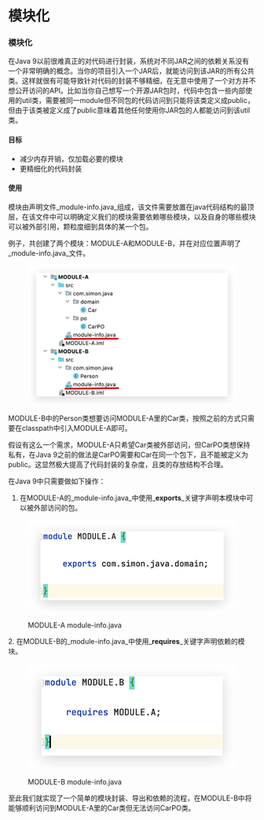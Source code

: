 # 模块化

### 模块化

在Java 9以前很难真正的对代码进行封装，系统对不同JAR之间的依赖关系没有一个非常明确的概念。当你的项目引入一个JAR后，就能访问到该JAR的所有公共类。这样就很有可能导致针对代码的封装不够精细，在无意中使用了一个对方并不想公开访问的API。比如当你自己想写一个开源JAR包时，代码中包含一些内部使用的util类，需要被同一module但不同包的代码访问到只能将该类定义成public，但由于该类被定义成了public意味着其他任何使用你JAR包的人都能访问到该util类。

#### 目标

* 减少内存开销，仅加载必要的模块
* 更精细化的代码封装

#### 使用

模块由声明文件_module-info.java_组成，该文件需要放置在java代码结构的最顶层，在该文件中可以明确定义我们的模块需要依赖哪些模块，以及自身的哪些模块可以被外部引用，颗粒度细到具体的某一个包。



例子，共创建了两个模块：MODULE-A和MODULE-B，并在对应位置声明了_module-info.java_文件。

<figure><img src="../.gitbook/assets/image (1) (1).png" alt=""><figcaption></figcaption></figure>

MODULE-B中的Person类想要访问MODULE-A里的Car类，按照之前的方式只需要在classpath中引入MODULE-A即可。

假设有这么一个需求，MODULE-A只希望Car类被外部访问，但CarPO类想保持私有，在Java 9之前的做法是CarPO需要和Car在同一个包下，且不能被定义为public。这显然极大提高了代码封装的复杂度，且类的存放结构不合理。

在Java 9中只需要做如下操作：

1. 在MODULE-A的_module-info.java_中使用_**exports**_关键字声明本模块中可以被外部访问的包。

<figure><img src="../.gitbook/assets/image (2) (1).png" alt=""><figcaption><p>MODULE-A module-info.java</p></figcaption></figure>

&#x20;2\. 在MODULE-B的_module-info.java_中使用_**requires**_关键字声明依赖的模块。&#x20;

<figure><img src="../.gitbook/assets/image (4).png" alt=""><figcaption><p>MODULE-B module-info.java</p></figcaption></figure>

至此我们就实现了一个简单的模块封装、导出和依赖的流程，在MODULE-B中将能够顺利访问到MODULE-A里的Car类但无法访问CarPO类。
